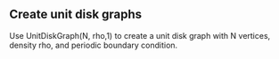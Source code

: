 ## Create unit disk graphs

Use UnitDiskGraph(N, rho,1) to create a unit disk graph with N vertices, density rho, and periodic boundary condition. 
